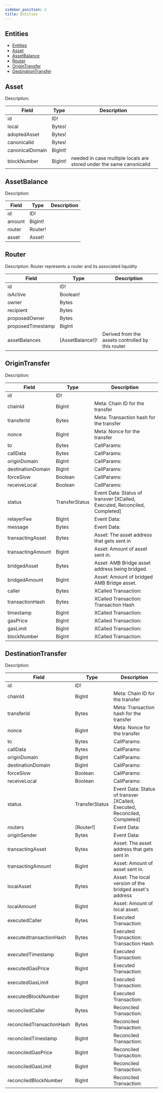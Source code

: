 ```yaml
---
sidebar_position: 2
title: Entities
---
```


## Entities

- [Entities](#entities)
- [Asset](#asset)
- [AssetBalance](#assetbalance)
- [Router](#router)
- [OriginTransfer](#origintransfer)
- [DestinationTransfer](#destinationtransfer)

## Asset

Description:

| Field           | Type    | Description                                                          |
| --------------- | ------- | -------------------------------------------------------------------- |
| id              | ID!     |                                                                      |
| local           | Bytes!  |                                                                      |
| adoptedAsset    | Bytes!  |                                                                      |
| canonicalId     | Bytes!  |                                                                      |
| canonicalDomain | BigInt! |                                                                      |
| blockNumber     | BigInt! | needed in case multiple locals are stored under the same canonicalId |

## AssetBalance

Description:

| Field  | Type    | Description |
| ------ | ------- | ----------- |
| id     | ID!     |             |
| amount | BigInt! |             |
| router | Router! |             |
| asset  | Asset!  |             |

## Router

Description: Router represents a router and its associated liquidity

| Field             | Type             | Description                                       |
| ----------------- | ---------------- | ------------------------------------------------- |
| id                | ID!              |                                                   |
| isActive          | Boolean!         |                                                   |
| owner             | Bytes            |                                                   |
| recipient         | Bytes            |                                                   |
| proposedOwner     | Bytes            |                                                   |
| proposedTimestamp | BigInt           |                                                   |
| assetBalances     | [AssetBalance!]! | Derived from the assets controlled by this router |

## OriginTransfer

Description:

| Field             | Type           | Description                                                               |
| ----------------- | -------------- | ------------------------------------------------------------------------- |
| id                | ID!            |                                                                           |
| chainId           | BigInt         | Meta: Chain ID for the transfer                                           |
| transferId        | Bytes          | Meta: Transaction hash for the transfer                                   |
| nonce             | BigInt         | Meta: Nonce for the transfer                                              |
| to                | Bytes          | CallParams:                                                               |
| callData          | Bytes          | CallParams:                                                               |
| originDomain      | BigInt         | CallParams:                                                               |
| destinationDomain | BigInt         | CallParams:                                                               |
| forceSlow         | Boolean        | CallParams:                                                               |
| receiveLocal      | Boolean        | CallParams:                                                               |
| status            | TransferStatus | Event Data: Status of transver [XCalled, Executed, Reconciled, Completed] |
| relayerFee        | BigInt         | Event Data:                                                               |
| message           | Bytes          | Event Data:                                                               |
| transactingAsset  | Bytes          | Asset: The asset address that gets sent in                                |
| transactingAmount | BigInt         | Asset: Amount of asset sent in.                                           |
| bridgedAsset      | Bytes          | Asset: AMB Bridge asset address being bridged.                            |
| bridgedAmount     | BigInt         | Asset: Amount of bridged AMB Bridge asset.                                |
| caller            | Bytes          | XCalled Transaction:                                                      |
| transactionHash   | Bytes          | XCalled Transaction: Transaction Hash                                     |
| timestamp         | BigInt         | XCalled Transaction:                                                      |
| gasPrice          | BigInt         | XCalled Transaction:                                                      |
| gasLimit          | BigInt         | XCalled Transaction:                                                      |
| blockNumber       | BigInt         | XCalled Transaction:                                                      |

## DestinationTransfer

Description:

| Field                     | Type           | Description                                                               |
| ------------------------- | -------------- | ------------------------------------------------------------------------- |
| id                        | ID!            |                                                                           |
| chainId                   | BigInt         | Meta: Chain ID for the transfer                                           |
| transferId                | Bytes          | Meta: Transaction hash for the transfer                                   |
| nonce                     | BigInt         | Meta: Nonce for the transfer                                              |
| to                        | Bytes          | CallParams:                                                               |
| callData                  | Bytes          | CallParams:                                                               |
| originDomain              | BigInt         | CallParams:                                                               |
| destinationDomain         | BigInt         | CallParams:                                                               |
| forceSlow                 | Boolean        | CallParams:                                                               |
| receiveLocal              | Boolean        | CallParams:                                                               |
| status                    | TransferStatus | Event Data: Status of transver [XCalled, Executed, Reconciled, Completed] |
| routers                   | [Router!]      | Event Data:                                                               |
| originSender              | Bytes          | Event Data:                                                               |
| transactingAsset          | Bytes          | Asset: The asset address that gets sent in                                |
| transactingAmount         | BigInt         | Asset: Amount of asset sent in.                                           |
| localAsset                | Bytes          | Asset: The local version of the bridged asset's address                   |
| localAmount               | BigInt         | Asset: Amount of local asset.                                             |
| executedCaller            | Bytes          | Executed Transaction:                                                     |
| executedtransactionHash   | Bytes          | Executed Transaction: Transaction Hash                                    |
| executedTimestamp         | BigInt         | Executed Transaction:                                                     |
| executedGasPrice          | BigInt         | Executed Transaction:                                                     |
| executedGasLimit          | BigInt         | Executed Transaction:                                                     |
| executedBlockNumber       | BigInt         | Executed Transaction:                                                     |
| reconciledCaller          | Bytes          | Reconciled Transaction:                                                   |
| reconciledTransactionHash | Bytes          | Reconciled Transaction:                                                   |
| reconciledTimestamp       | BigInt         | Reconciled Transaction:                                                   |
| reconciledGasPrice        | BigInt         | Reconciled Transaction:                                                   |
| reconciledGasLimit        | BigInt         | Reconciled Transaction:                                                   |
| reconciledBlockNumber     | BigInt         | Reconciled Transaction:                                                   |
